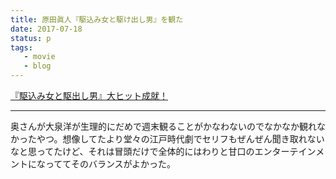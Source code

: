 ```yaml
---
title: 原田眞人『駆込み女と駆け出し男』を観た
date: 2017-07-18
status: p
tags:
   - movie
   - blog
---
```


[『駆込み女と駆出し男』大ヒット成就！](http://kakekomi-movie.jp/)

---

奥さんが大泉洋が生理的にだめで週末観ることがかなわないのでなかなか観れなかったやつ。想像してたより堂々の江戸時代劇でセリフもぜんぜん聞き取れないなと思ってたけど、それは冒頭だけで全体的にはわりと甘口のエンターテインメントになっててそのバランスがよかった。
